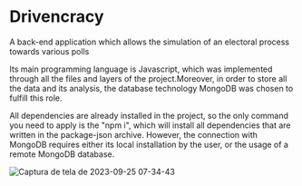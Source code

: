 # Drivencracy
A back-end application which allows the simulation of an electoral process towards various polls

Its main programming language is Javascript, which was implemented through all the files and layers of the project.Moreover, in order to store all the data and its analysis, the database technology MongoDB was chosen to fulfill this role.

All dependencies are already installed in the project, so the only command you need to apply is the "npm i", which will install all dependencies that are written in the package-json archive. However, the connection with MongoDB requires either its local installation by the user, or the usage of a remote MongoDB database.


![Captura de tela de 2023-09-25 07-34-43](https://github.com/tiagoalexandrecs/Drivencracy/assets/122137155/3f62f3bc-1627-4270-8bdd-b9348f218a11)
